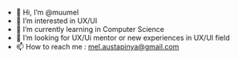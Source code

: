 - 👋 Hi, I’m @muumel
- 👀 I’m interested in UX/UI
- 🌱 I’m currently learning in Computer Science
- 💞️ I’m looking for UX/Ui mentor or new experiences in UX/UI field 
- 📫 How to reach me : mel.austapinya@gmail.com

<!---
muumel/muumel is a ✨ special ✨ repository because its `README.md` (this file) appears on your GitHub profile.
You can click the Preview link to take a look at your changes.
--->
